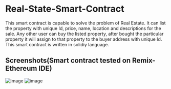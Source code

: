 # Real-State-Smart-Contract
This smart contract is capable to solve the problem of Real Estate. It can list the property with unique Id, price, name, location and descriptions for the sale. Any other user can buy the listed property, after bought the particular property it will assign to that property to the buyer address with unique Id. This smart contract is written in solidiy language. 


## Screenshots(Smart contract tested on Remix-Ethereum IDE)

![image](https://user-images.githubusercontent.com/86039147/217053908-d31f5ff7-aa44-49d2-b750-a3d1a8a31b4f.png) ![image](https://user-images.githubusercontent.com/86039147/217054102-2900d556-b05e-48c3-b8ba-845f9de4c13f.png)


